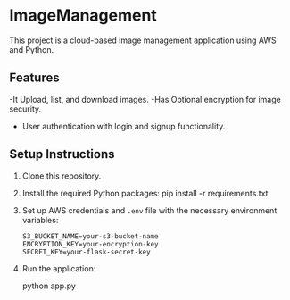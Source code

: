 # ImageManagement

This project is a cloud-based image management application using AWS and Python.

## Features
-It Upload, list, and download images.
-Has Optional encryption for image security.
- User authentication with login and signup functionality.


## Setup Instructions
1. Clone this repository.
2. Install the required Python packages:
   pip install -r requirements.txt
3. Set up AWS credentials and `.env` file with the necessary environment variables:
   ```
   S3_BUCKET_NAME=your-s3-bucket-name
   ENCRYPTION_KEY=your-encryption-key
   SECRET_KEY=your-flask-secret-key
   ```
4. Run the application:

   python app.py

